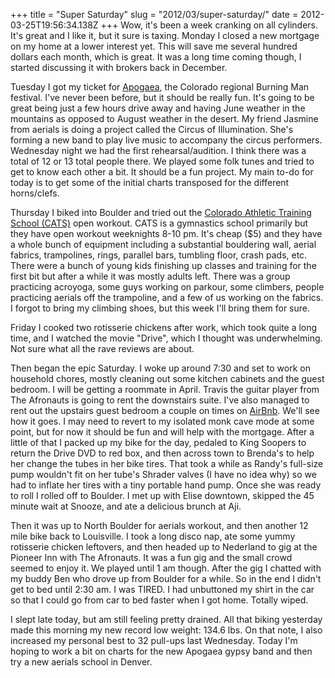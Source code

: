 +++
title = "Super Saturday"
slug = "2012/03/super-saturday/"
date = 2012-03-25T19:56:34.138Z
+++
Wow, it's been a week cranking on all cylinders. It's great and I like it, but it sure is taxing. Monday I closed a new mortgage on my home at a lower interest yet. This will save me several hundred dollars each month, which is great. It was a long time coming though, I started discussing it with brokers back in December.

Tuesday I got my ticket for [Apogaea](http://apogaea.com), the Colorado regional Burning Man festival. I've never been before, but it should be really fun. It's going to be great being just a few hours drive away and having June weather in the mountains as opposed to August weather in the desert. My friend Jasmine from aerials is doing a project called the Circus of Illumination. She's forming a new band to play live music to accompany the circus performers. Wednesday night we had the first rehearsal/audition. I think there was a total of 12 or 13 total people there. We played some folk tunes and tried to get to know each other a bit. It should be a fun project. My main to-do for today is to get some of the initial charts transposed for the different horns/clefs.

Thursday I biked into Boulder and tried out the [Colorado Athletic Training School (CATS)](http://catsgym.com) open workout. CATS is a gymnastics school primarily but they have open workout weeknights 8-10 pm. It's cheap ($5) and they have a whole bunch of equipment including a substantial bouldering wall, aerial fabrics, trampolines, rings, parallel bars, tumbling floor, crash pads, etc. There were a bunch of young kids finishing up classes and training for the first bit but after a while it was mostly adults left. There was a group practicing acroyoga, some guys working on parkour, some climbers, people practicing aerials off the trampoline, and a few of us working on the fabrics. I forgot to bring my climbing shoes, but this week I'll bring them for sure.

Friday I cooked two rotisserie chickens after work, which took quite a long time, and I watched the movie "Drive", which I thought was underwhelming. Not sure what all the rave reviews are about.

Then began the epic Saturday. I woke up around 7:30 and set to work on household chores, mostly cleaning out some kitchen cabinets and the guest bedroom. I will be getting a roommate in April. Travis the guitar player from The Afronauts is going to rent the downstairs suite. I've also managed to rent out the upstairs guest bedroom a couple on times on [AirBnb](http://airbnb.com). We'll see how it goes. I may need to revert to my isolated monk cave mode at some point, but for now it should be fun and will help with the mortgage. After a little of that I packed up my bike for the day, pedaled to King Soopers to return the Drive DVD to red box, and then across town to Brenda's to help her change the tubes in her bike tires. That took a while as Randy's full-size pump wouldn't fit on her tube's Shrader valves (I have no idea why) so we had to inflate her tires with a tiny portable hand pump. Once she was ready to roll I rolled off to Boulder. I met up with Elise downtown, skipped the 45 minute wait at Snooze, and ate a delicious brunch at Aji.

Then it was up to North Boulder for aerials workout, and then another 12 mile bike back to Louisville. I took a long disco nap, ate some yummy rotisserie chicken leftovers, and then headed up to Nederland to gig at the Pioneer Inn with The Afronauts. It was a fun gig and the small crowd seemed to enjoy it. We played until 1 am though. After the gig I chatted with my buddy Ben who drove up from Boulder for a while. So in the end I didn't get to bed until 2:30 am. I was TIRED. I had unbuttoned my shirt in the car so that I could go from car to bed faster when I got home. Totally wiped.

I slept late today, but am still feeling pretty drained. All that biking yesterday made this morning my new record low weight: 134.6 lbs. On that note, I also increased my personal best to 32 pull-ups last Wednesday. Today I'm hoping to work a bit on charts for the new Apogaea gypsy band and then try a new aerials school in Denver.
